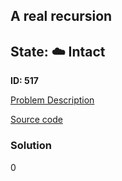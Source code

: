 ## A real recursion

## State: :cloud: **Intact**

**ID: 517**

[Problem Description](https://projecteuler.net/problem=517)

[Source code](main.cpp)

### Solution
0